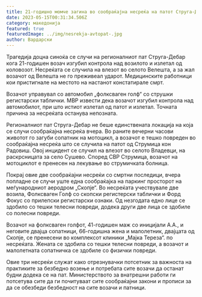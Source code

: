 ```yaml
---
title: 21-годишно момче загина во сообраќајна несреќа на патот Струга-Дебар
date: 2023-05-15T00:31:34.506Z
category: македонија
featured: true
featuredImage: ../img/nesrekja-avtopat-.jpg
author: Вардарски
---
```

Трагедија доцна синоќа се случи на регионалниот пат Струга-Дебар кога 21-годишен возач изгубил контрола над возилото и излетал од коловозот. Несреќата се случила на влезот во селото Велешта, а за жал возачот од Велешта не го преживеал ударот. Медицинските работници кои пристигнале на местото на настанот констатирале смрт.

Возачот управувал со автомобил „фолксваген голф“ со струшки регистарски таблички. МВР извести дека возачот изгубил контрола над автомобилот, при што истиот излетал од патот и излетал. Точната причина за несреќата останува непозната.

Регионалниот пат Струга-Дебар не беше единствената локација на која се случи сообраќајна несреќа вчера. Во раните вечерни часови животот го загуби сопатник на мотоцикл, а возачот е тешко повреден во сообраќајна несреќа што се случила на патот од Струмица кон Радовиш. Овој инцидент се случил на влезот во селото Владевци, на раскрсницата за село Сушево. Според СВР Струмица, возачот на мотоциклот е пренесен на лекување во струмичката болница.

Покрај овие две сообраќајни несреќи со смртни последици, вчера попладне се случи уште една сообраќајка на паркинг просторот на меѓународниот аеродром „Скопје“. Во несреќата учествувале две возила, Фолксваген Голф со скопски регистерски таблички и Форд Фокус со прилепски регистарски ознаки. Од незгодата едно лице се здобило со тешки телесни повреди, додека други две лица се здобиле со полесни повреди.

Возачот на фолксваген голфот, 41-годишен маж со иницијали А.А., и неговите двајца сопатници, 66-годишна жена и малолетник, двајцата од Скопје, се пренесени во комплексот клиники „Мајка Тереза“. по несреќата. Жената се здобила со тешки телесни повреди, а возачот и малолетната сопатничка се здобиле со физички повреди.

Овие три несреќи служат како отрезнувачки потсетник за важноста на практиките за безбедно возење и потребата сите возачи да останат будни додека се на пат. Министерството за внатрешни работи ги потсетува сите да ги почитуваат сите сообраќајни закони и прописи за да се обезбеди безбедност на сите возачи и патници.